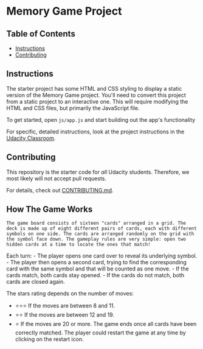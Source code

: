 # Memory Game Project

## Table of Contents

* [Instructions](#instructions)
* [Contributing](#contributing)

## Instructions

The starter project has some HTML and CSS styling to display a static version of the Memory Game project. You'll need to convert this project from a static project to an interactive one. This will require modifying the HTML and CSS files, but primarily the JavaScript file.

To get started, open `js/app.js` and start building out the app's functionality

For specific, detailed instructions, look at the project instructions in the [Udacity Classroom](https://classroom.udacity.com/me).

## Contributing

This repository is the starter code for _all_ Udacity students. Therefore, we most likely will not accept pull requests.

For details, check out [CONTRIBUTING.md](CONTRIBUTING.md).

## How The Game Works
    The game board consists of sixteen "cards" arranged in a grid. The deck is made up of eight different pairs of cards, each with different symbols on one side. The cards are arranged randomly on the grid with the symbol face down. The gameplay rules are very simple: open two hidden cards at a time to locate the ones that match!

 Each turn:
    - The player opens one card over to reveal its underlying symbol.
    - The player then opens a second card, trying to find the corresponding card with the same symbol and that will be counted as one move.
    - If the cards match, both cards stay opened.
    - If the cards do not match, both cards are closed again.

The stars rating depends on the number of moves:
- ⭐️⭐️⭐️ If the moves are between 8 and 11.
- ⭐️⭐️ If the moves are between 12 and 19.
- ⭐️ If the moves are 20 or more.
The game ends once all cards have been correctly matched. The player could restart the game at any time by clicking on the restart icon.